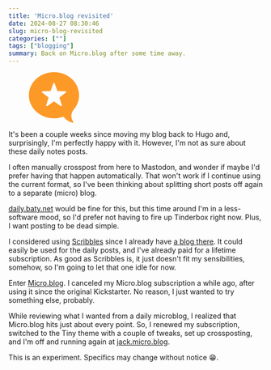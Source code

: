 ```yaml
---
title: 'Micro.blog revisited'
date: 2024-08-27 08:30:46
slug: micro-blog-revisited
categories: [""]
tags: ["blogging"]
summary: Back on Micro.blog after some time away.
---
```


<figure  class="floatright">
<a href="https://jack.micro.blog">
  <svg style="width: 100px; height: 100px; fill: #FD9927;" xmlns="http://www.w3.org/2000/svg" viewBox="0 0 482.79 486.16">
    <path class="cls-1" d="M495.79,372.06c32-37.64,51.11-85,51.11-136.5C546.9,113,438.82,13.72,305.5,13.72S64.1,113,64.1,235.56,172.18,457.4,305.5,457.4a259.65,259.65,0,0,0,86.2-14.58,7.78,7.78,0,0,1,8.81,2.77c20.17,27.23,51.67,46.38,86.7,54.17a4.79,4.79,0,0,0,4.74-7.65,94.37,94.37,0,0,1,4-120.11ZM420,209.48l-62.17,47.19,22.56,74.72a7.06,7.06,0,0,1-10.79,7.84L305.5,294.68l-64.09,44.55a7.06,7.06,0,0,1-10.79-7.84l22.56-74.72L191,209.48a7.06,7.06,0,0,1,4.12-12.68l78-1.63,25.67-73.71a7.06,7.06,0,0,1,13.33,0l25.67,73.71,78,1.63A7.06,7.06,0,0,1,420,209.48Z" transform="translate(-64.1 -13.72)" />
  </svg>
</a>
</figure>

It's been a couple weeks since moving my blog back to Hugo and, surprisingly, I'm perfectly happy with it. However, I'm not as sure about these daily notes posts.

I often manually crosspost from here to Mastodon, and wonder if maybe I'd prefer having that happen automatically. That won't work if I continue using the current format, so I've been thinking about splitting short posts off again to a separate (micro) blog.

[daily.baty.net](https://daily.baty.net) would be fine for this, but this time around I'm in a less-software mood, so I'd prefer not having to fire up Tinderbox right now. Plus, I want posting to be dead simple.

I considered using [Scribbles](https://scribbles.page) since I already have [a blog there](https://scribbles.baty.net). It could easily be used for the daily posts, and I've already paid for a lifetime subscription. As good as Scribbles is, it just doesn't fit my sensibilities, somehow, so I'm going to let that one idle for now.

Enter [Micro.blog](https://micro.blog). I canceled my Micro.blog subscription a while ago, after using it since the original Kickstarter. No reason, I just wanted to try something else, probably.

While reviewing what I wanted from a daily microblog, I realized that Micro.blog hits just about every point. So, I renewed my subscription, switched to the Tiny theme with a couple of tweaks, set up crossposting, and I'm off and running again at [jack.micro.blog](https://jack.micro.blog).

This is an experiment. Specifics may change without notice 😁.
